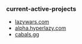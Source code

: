 ### current-active-projects

- [lazywars.com](https://lazywars.com)
- [alpha.hyperlazy.com](https://alpha.hyperlazy.com)
- [cabals.gg](https://cabals.gg)
